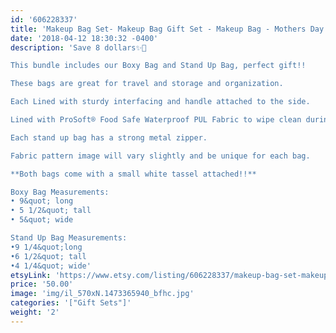```yaml
---
id: '606228337'
title: 'Makeup Bag Set- Makeup Bag Gift Set - Makeup Bag - Mothers Day Gift - Bridesmaid Gift - Best Friend Gift - Gift for Mom'
date: '2018-04-12 18:30:32 -0400'
description: 'Save 8 dollars✨🎉

This bundle includes our Boxy Bag and Stand Up Bag, perfect gift!!

These bags are great for travel and storage and organization.

Each Lined with sturdy interfacing and handle attached to the side.

Lined with ProSoft® Food Safe Waterproof PUL Fabric to wipe clean during use. 

Each stand up bag has a strong metal zipper. 

Fabric pattern image will vary slightly and be unique for each bag.

**Both bags come with a small white tassel attached!!**

Boxy Bag Measurements:
• 9&quot; long
• 5 1/2&quot; tall
• 5&quot; wide

Stand Up Bag Measurements:
•9 1/4&quot;long
•6 1/2&quot; tall
•4 1/4&quot; wide'
etsyLink: 'https://www.etsy.com/listing/606228337/makeup-bag-set-makeup-bag-gift-set?utm_source=synctostaticsite&utm_medium=api&utm_campaign=api'
price: '50.00'
image: 'img/il_570xN.1473365940_bfhc.jpg'
categories: '["Gift Sets"]'
weight: '2'
---
```


